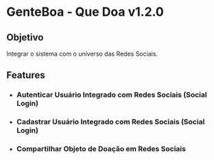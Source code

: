 # GenteBoa - Que Doa v1.2.0

## Objetivo

Integrar o sistema com o universo das Redes Sociais.

## Features

- ### Autenticar Usuário Integrado com Redes Sociais (Social Login)

- ### Cadastrar Usuário Integrado com Redes Sociais (Social Login)

- ### Compartilhar Objeto de Doação em Redes Sociais